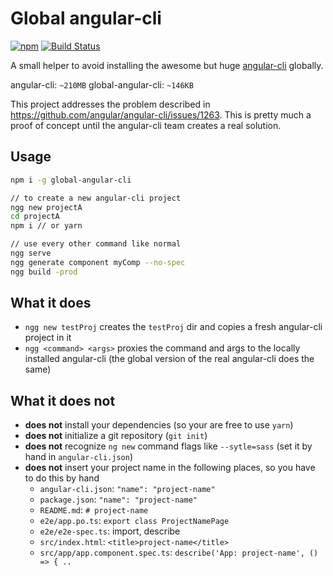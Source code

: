 # Global angular-cli

[![npm][npm-badge]][npm-badge-url]
[![Build Status](https://travis-ci.org/niklas-dahl/global-angular-cli.svg?branch=master)](https://travis-ci.org/niklas-dahl/global-angular-cli)

A small helper to avoid installing the awesome but huge [angular-cli](https://github.com/angular/angular-cli) globally.

angular-cli: `~210MB`
global-angular-cli: `~146KB`

This project addresses the problem described in https://github.com/angular/angular-cli/issues/1263.
This is pretty much a proof of concept until the angular-cli team creates a real solution.

## Usage

```bash
npm i -g global-angular-cli

// to create a new angular-cli project
ngg new projectA
cd projectA
npm i // or yarn

// use every other command like normal
ngg serve
ngg generate component myComp --no-spec
ngg build -prod
```

## What it does
* `ngg new testProj` creates the `testProj` dir and copies a fresh angular-cli project in it
* `ngg <command> <args>` proxies the command and args to the locally installed angular-cli (the global version of the real angular-cli does the same)

## What it does not
* __does not__ install your dependencies (so your are free to use `yarn`)
* __does not__ initialize a git repository (`git init`)
* __does not__ recognize `ng new` command flags like `--sytle=sass` (set it by hand in `angular-cli.json`)
* __does not__ insert your project name in the following places, so you have to do this by hand
  * `angular-cli.json`: `"name": "project-name"`
  * `package.json`: `"name": "project-name"`
  * `README.md`: `# project-name`
  * `e2e/app.po.ts`: `export class ProjectNamePage`
  * `e2e/e2e-spec.ts`: import, describe
  * `src/index.html`: `<title>project-name</title>`
  * `src/app/app.component.spec.ts`: `describe('App: project-name', () => { ..`

[npm-badge]: https://img.shields.io/npm/v/global-angular-cli.svg
[npm-badge-url]: https://www.npmjs.com/package/global-angular-cli
